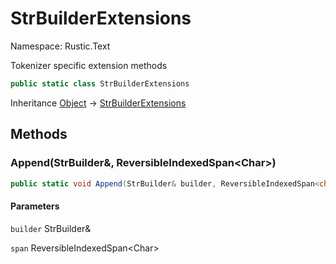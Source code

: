 # StrBuilderExtensions

Namespace: Rustic.Text

Tokenizer specific  extension methods

```csharp
public static class StrBuilderExtensions
```

Inheritance [Object](https://docs.microsoft.com/en-us/dotnet/api/system.object) → [StrBuilderExtensions](./rustic.text.strbuilderextensions.md)

## Methods

### **Append(StrBuilder&, ReversibleIndexedSpan&lt;Char&gt;)**

```csharp
public static void Append(StrBuilder& builder, ReversibleIndexedSpan<char> span)
```

#### Parameters

`builder` StrBuilder&<br>

`span` ReversibleIndexedSpan&lt;Char&gt;<br>
